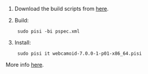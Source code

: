 1. Download the build scripts from [here](https://github.com/hipersayanX/Webcamoid/tree/master/ports/pisilinux).
2. Build:

        sudo pisi -bi pspec.xml

3. Install:

        sudo pisi it webcamoid-7.0.0-1-p01-x86_64.pisi

More info [here](http://developer.pardus.org.tr/guides/packaging/howto_build_pisi_package.html).
